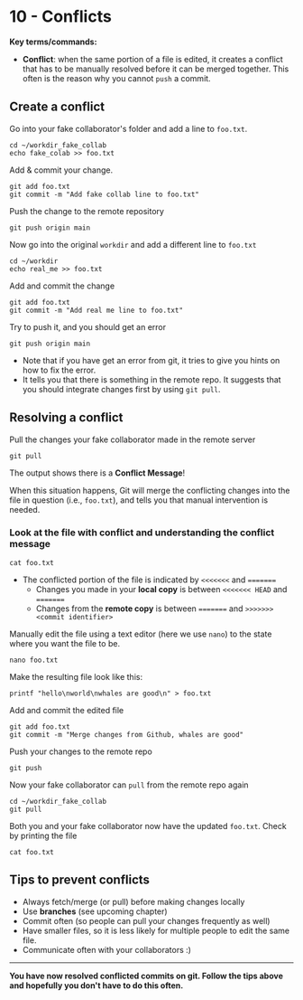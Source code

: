 # 10 - Conflicts

**Key terms/commands:**

* **Conflict**: when the same portion of a file is edited, it creates a conflict that has to be manually resolved before it can be merged together. This often is the reason why you cannot `push` a commit.

## Create a conflict

Go into your fake collaborator's folder and add a line to `foo.txt`.

```
cd ~/workdir_fake_collab
echo fake_colab >> foo.txt
```

Add & commit your change.

```
git add foo.txt
git commit -m "Add fake collab line to foo.txt"
```

Push the change to the remote repository

```
git push origin main
```

Now go into the original `workdir` and add a different line to `foo.txt`

```
cd ~/workdir
echo real_me >> foo.txt
```

Add and commit the change

```
git add foo.txt
git commit -m "Add real me line to foo.txt"
```

Try to push it, and you should get an error

```
git push origin main
```


* Note that if you have get an error from git, it tries to give you hints on how to fix the error.
* It tells you that there is something in the remote repo. It suggests that you should integrate changes first by using `git pull`.

## Resolving a conflict

Pull the changes your fake collaborator made in the remote server

```
git pull
```


The output shows there is a **Conflict Message**!

When this situation happens, Git will merge the conflicting changes into the file in question (i.e., `foo.txt`), and tells you that manual intervention is needed.


### Look at the file with conflict and understanding the conflict message

```
cat foo.txt
```

* The conflicted portion of the file is indicated by `<<<<<<<` and `=======`
  + Changes you made in your **local copy** is between `<<<<<<< HEAD` and `=======`
  + Changes from the **remote copy** is between `=======` and `>>>>>>> <commit identifier>`

Manually edit the file using a text editor (here we use `nano`) to the state where you want the file to be.

```
nano foo.txt
```

Make the resulting file look like this:

```
printf "hello\nworld\nwhales are good\n" > foo.txt
```

Add and commit the edited file

```
git add foo.txt
git commit -m "Merge changes from Github, whales are good"
```

Push your changes to the remote repo

```
git push
```

Now your fake collaborator can `pull` from the remote repo again

```
cd ~/workdir_fake_collab
git pull
```

Both you and your fake collaborator now have the updated `foo.txt`. Check by printing the file

```
cat foo.txt
```

## Tips to prevent conflicts

* Always fetch/merge (or pull) before making changes locally
* Use **branches** (see upcoming chapter)
* Commit often (so people can pull your changes frequently as well)
* Have smaller files, so it is less likely for multiple people to edit the same file.
* Communicate often with your collaborators :)

***
**You have now resolved conflicted commits on git. Follow the tips above and hopefully you don't have to do this often.**
